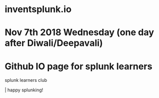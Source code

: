 # inventsplunk.io
# Nov 7th 2018 Wednesday (one day after Diwali/Deepavali)
# Github IO page for splunk learners

splunk learners club

| happy splunking!
